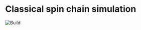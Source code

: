 # Classical spin chain simulation

![Build](https://github.com/tveness/spinchain/workflows/build-test/badge.svg)


